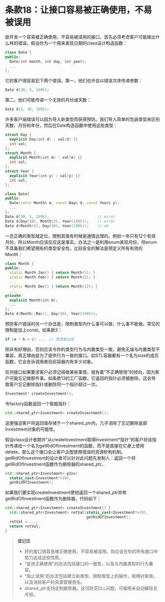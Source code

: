 # 条款18：让接口容易被正确使用，不易被误用

欲开发一个容易被正确使用，不容易被误用的接口，首先必须考虑客户可能做出什么样的错误。假设你为一个用来表现日期的class设计构造函数：

```cpp
class Date {
public:
  Date(int month, int day, int year);
  ...
};
```

它的客户很容易犯下两个错误。第一，他们也许会以错误次序传递参数：

```cpp
Date d(30, 3, 1995);
```

第二，他们可能传递一个无效的月份或天数：

```cpp
Date d(2, 30, 1995);
```

许多客户端错误可以因为导入新类型而获得预防。我们导入简单的包装类型来区别天数、月份和年份，然后在Date构造函数中使用这些类型：

```cpp
struct Day {
  explicit Day(int d) : val(d) {}
  int val;
}; 
struct Month {
  explicit Month(int m) : val(m) {}
  int val;
};
struct Year {
  explicit Year(int y) : val(y) {}
  int val;
};

class Date{
public:
  Date(const Month& m, const Day& d, const Year& y);
  ...
};
Date d(30, 3, 1995);                      // error
Date d(Day(30), Month(3), Year(1995));    // error
Date d(Month(3), Day(30), Year(1995));    // ok
```

一旦正确的类型就定位，限制其值有时候是通情达理的。例如一年只有12个有效月份，所以Month应该反应这是事实。办法之一是利用enum表现月份，但enum不具备我们希望拥有的类型安全性，比较安全的解法是预定义所有有效的Month：

```cpp
class Month {
public:
  static Month Jan() { return Month(1); }
  static Month Feb() { return Month(2); }
  ...
  static Month Dec() { return Month(12); }
  ... 					
private:
  explicit Month(int m);
  ...
};
Date d(Month::Mar(), Day(30), Year(1995));
```

预防客户错误的另一个办法是，限制类型内什么事可以做，什么事不能做。常见的限制是加上const。如条款3：

```cpp
if (a * b = c) ...  // 愿意是比较
```

除非有好理由，否则应该令你的类型行为与内置类型一致。避免无端与内置类型不兼容，真正理由是为了提供行为一致的接口。如STL容器都有一个名为size的成员函数，它会告诉调用者目前容器内有多少对象。

任何接口如果要求客户必须记得做某些事情，就有着“不正确使用”的倾向，因为客户可能忘记做那件事。如条款13的工厂函数，它返回的指针必须被删除。这会导致客户忘记删除指针或删除同一个指针超过一次。

```cpp
Investment* createInvestment();
```

令factory函数返回一个智能指针：

```cpp
std::shared_ptr<Investment> createInvestment();
```

这便强迫客户将返回值存储于一个shared_ptr内，几乎消除了忘记删除底部Investment对象的可能性。

假设class设计者期许“从createInvestment取得Investment*指针”的客户将该指针传递给一个名为getRidOfInvestment的函数，而不是直接在它身上使用delete。那么这个接口会让客户企图使用错误的资源析构机制。getRidOfInvestment的设计者可以针对此问题先发制人：返回一个将getRidOfInvestment函数作为删除器的shared_ptr。

```cpp
std::shared_ptr<Investment> pInv(
  static_cast<Investment*>(0),
  getRidOfInvestment);
```

如果我们要实现createInvestment使他返回一个shared_ptr并带getRidOfInvestment函数作为删除器，代码如下：

```cpp
std::shared_ptr<Investment> createInvestment() {
  std::shared_ptr<Investment> retVal(static_cast<Investment*>(0),
                                     getRidOfInvestment);
  retVal = ...;
  return retVal;
}
```

> **请记住**
>
> - 好的接口很容易被正确使用，不容易被误用。你应该在你的所有接口中努力达成这些性质。
> - “促进正确使用”的办法包括接口的一致性，以及与内置类型的行为兼容。
> - “阻止误用”的办法包括建立新类型、限制类型上的操作，束缚对象值，以及消除客户的资源管理责任。
> - shared_ptr支持定制删除器。这可防范DLL问题，可被用来自动解除互斥锁。